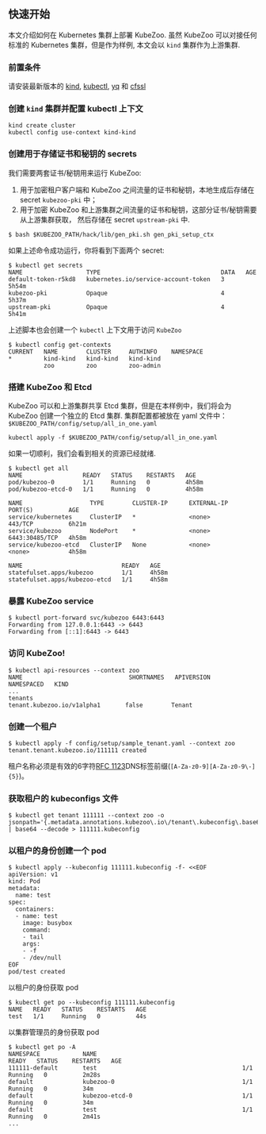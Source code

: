 ## 快速开始

本文介绍如何在 Kubernetes 集群上部署 KubeZoo. 虽然 KubeZoo 可以对接任何标准的 Kubernetes 集群，但是作为样例,
本文会以 `kind` 集群作为上游集群.

### 前置条件

请安装最新版本的 [kind](https://kind.sigs.k8s.io/docs/user/quick-start/#installation), [kubectl](https://kubernetes.io/docs/tasks/tools/), [yq](https://github.com/mikefarah/yq#install) 和 [cfssl](https://github.com/cloudflare/cfssl#installation)

### 创建 `kind` 集群并配置 kubectl 上下文 

```console
kind create cluster
kubectl config use-context kind-kind
```

### 创建用于存储证书和秘钥的 secrets


我们需要两套证书/秘钥用来运行 KubeZoo:
1. 用于加密租户客户端和 KubeZoo 之间流量的证书和秘钥，本地生成后存储在 secret `kubezoo-pki` 中；
2. 用于加密 KubeZoo 和上游集群之间流量的证书和秘钥，这部分证书/秘钥需要从上游集群获取，
   然后存储在 secret  `upstream-pki` 中.

```console
$ bash $KUBEZOO_PATH/hack/lib/gen_pki.sh gen_pki_setup_ctx
```

如果上述命令成功运行，你将看到下面两个 secret:

```console
$ kubectl get secrets
NAME                  TYPE                                  DATA   AGE
default-token-r5kd8   kubernetes.io/service-account-token   3      5h54m
kubezoo-pki           Opaque                                4      5h37m
upstream-pki          Opaque                                4      5h41m
```

上述脚本也会创建一个 `kubectl` 上下文用于访问 `KubeZoo`
```console
$ kubectl config get-contexts
CURRENT   NAME        CLUSTER     AUTHINFO    NAMESPACE
*         kind-kind   kind-kind   kind-kind
          zoo         zoo         zoo-admin
```

### 搭建 KubeZoo 和 Etcd

KubeZoo 可以和上游集群共享 Etcd 集群，但是在本样例中，我们将会为 KubeZoo 创建一个独立的 Etcd 集群.
集群配置都被放在 yaml 文件中：`$KUBEZOO_PATH/config/setup/all_in_one.yaml`

```console
kubectl apply -f $KUBEZOO_PATH/config/setup/all_in_one.yaml
```

如果一切顺利，我们会看到相关的资源已经就绪.

```console
$ kubectl get all
NAME                 READY   STATUS    RESTARTS   AGE
pod/kubezoo-0        1/1     Running   0          4h58m
pod/kubezoo-etcd-0   1/1     Running   0          4h58m

NAME                   TYPE        CLUSTER-IP      EXTERNAL-IP   PORT(S)          AGE
service/kubernetes     ClusterIP   *               <none>        443/TCP          6h21m
service/kubezoo        NodePort    *               <none>        6443:30485/TCP   4h58m
service/kubezoo-etcd   ClusterIP   None            <none>        <none>           4h58m

NAME                            READY   AGE
statefulset.apps/kubezoo        1/1     4h58m
statefulset.apps/kubezoo-etcd   1/1     4h58m
```

### 暴露 KubeZoo service

```console
$ kubectl port-forward svc/kubezoo 6443:6443
Forwarding from 127.0.0.1:6443 -> 6443
Forwarding from [::1]:6443 -> 6443
```

### 访问 KubeZoo!

```console
$ kubectl api-resources --context zoo
NAME                              SHORTNAMES   APIVERSION                        NAMESPACED   KIND
...
tenants                                        tenant.kubezoo.io/v1alpha1       false        Tenant
```

### 创建一个租户

```console
$ kubectl apply -f config/setup/sample_tenant.yaml --context zoo
tenant.tenant.kubezoo.io/111111 created
```

租户名称必须是有效的6字符[RFC 1123][rfc1123-label]DNS标签前缀(`[A-Za-z0-9][A-Za-z0-9\-]{5}`)。

### 获取租户的 kubeconfigs 文件

```console
$ kubectl get tenant 111111 --context zoo -o jsonpath='{.metadata.annotations.kubezoo\.io\/tenant\.kubeconfig\.base64}' | base64 --decode > 111111.kubeconfig
```

### 以租户的身份创建一个 pod

```console
$ kubectl apply --kubeconfig 111111.kubeconfig -f- <<EOF
apiVersion: v1
kind: Pod
metadata:
  name: test
spec:
  containers:
  - name: test
    image: busybox
    command:
    - tail
    args:
    - -f
    - /dev/null
EOF
pod/test created
```

以租户的身份获取 pod

```console
$ kubectl get po --kubeconfig 111111.kubeconfig
NAME   READY   STATUS    RESTARTS   AGE
test   1/1     Running   0          44s
```

以集群管理员的身份获取 pod

```console
$ kubectl get po -A
NAMESPACE            NAME                                         READY   STATUS    RESTARTS   AGE
111111-default       test                                         1/1     Running   0          2m28s
default              kubezoo-0                                    1/1     Running   0          34m
default              kubezoo-etcd-0                               1/1     Running   0          34m
default              test                                         1/1     Running   0          2m41s
...
```

[rfc1123-label]: https://kubernetes.io/docs/concepts/overview/working-with-objects/names/#dns-label-names
